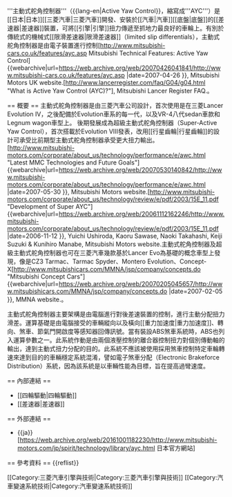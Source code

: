 '''主動式舵角控制器'''（{{lang-en|Active Yaw Control}}，縮寫成'''AYC'''）是[[日本|日本]][[三菱汽車|三菱汽車]]開發、安裝於[[汽車|汽車]][[底盤|底盤]]的[[差速器|差速器]]裝置，可將[[引擎|引擎]]扭力傳遞至抓地力最良好的車輪上。有別於傳統式的機械式[[限滑差速器|限滑差速器]]（limited slip differentials），主動式舵角控制器是由電子裝置進行控制<ref name="mmc_uk">[http://www.mitsubishi-cars.co.uk/features/ayc.asp Mitsubishi Technical Features: Active Yaw Control] {{webarchive|url=https://web.archive.org/web/20070426041841/http://www.mitsubishi-cars.co.uk/features/ayc.asp |date=2007-04-26 }}, Mitsubishi Motors UK website.</ref><ref name="mlr">[http://www.lancerregister.com/faq/G04/g04.html "What is Active Yaw Control (AYC)?"], Mitsubishi Lancer Register FAQ.</ref>。

== 概要 ==
主動式舵角控制器是由三菱汽車公司設計，首次使用是在三菱Lancer Evolution IV，之後配備於Evolution車系的每一代，以及VR-4八代sedan車款和Legnum wagon車型上。 後期發展成為超級主動式舵角控制器（Super-Active Yaw Control），首次搭載於Evolution VIII發表，改用[[行星齒輪|行星齒輪]]的設計可承受比前期型主動式舵角控制器承受更大扭力輸出。<ref>[http://www.mitsubishi-motors.com/corporate/about_us/technology/performance/e/awc.html "Latest MMC Technologies and Future Goals"] {{webarchive|url=https://web.archive.org/web/20070530140842/http://www.mitsubishi-motors.com/corporate/about_us/technology/performance/e/awc.html |date=2007-05-30 }}, Mitsubishi Motors website.</ref><ref name="sayc">[http://www.mitsubishi-motors.com/corporate/about_us/technology/review/e/pdf/2003/15E_11.pdf "Development of Super AYC"] {{webarchive|url=https://web.archive.org/web/20061112162246/http://www.mitsubishi-motors.com/corporate/about_us/technology/review/e/pdf/2003/15E_11.pdf |date=2006-11-12 }}, Yuichi Ushiroda, Kaoru Sawase, Naoki Takahashi, Keiji Suzuki & Kunihiro Manabe, Mitsubishi Motors website.</ref>主動式舵角控制器及超級主動式舵角控制器也可在三菱汽車幾款基於Lancer Evo為基礎的概念車型上發現，像是CZ3 Tarmac、Tarmac Spyder、Montero Evolution、Concept-X<ref>[http://www.mitsubishicars.com/MMNA/jsp/company/concepts.do "Mitsubishi Concept Cars"] {{webarchive|url=https://web.archive.org/web/20070205045657/http://www.mitsubishicars.com/MMNA/jsp/company/concepts.do |date=2007-02-05 }}, MMNA website.</ref>。

主動式舵角控制器主要架構是由電腦進行對後差速裝置的控制，進行主動分配扭力滑差。運算基礎是由電腦接受的車輛縱向以及橫向[[重力加速度|重力加速度]]、轉向、煞車、節氣門開啟度等感知器回傳訊號。當有裝設ABS煞車系統時，ABS也列入運算參數之一。此系統作動是由兩個液壓控制的離合器控制扭力對個別傳動軸的輸出，達到主動式扭力分配的目的。此系統不應該被使用採用煞車控制特定車輪轉速來達到目的的車輛穩定系統混淆，譬如電子煞車分配（Electronic Brakeforce Distribution）系統，因為該系統是以車輛性能為目標，旨在提高過彎速度。

== 內部連結 ==
* [[四輪驅動|四輪驅動]]
* [[差速器|差速器]]

== 外部連結 ==
* {{ja}}[https://web.archive.org/web/20161001182230/http://www.mitsubishi-motors.com/jp/spirit/technology/library/ayc.html 日本官方網站]

== 參考資料 ==
{{reflist}}

[[Category:三菱汽車引擎與技術|Category:三菱汽車引擎與技術]]
[[Category:汽車變速系統技術|Category:汽車變速系統技術]]